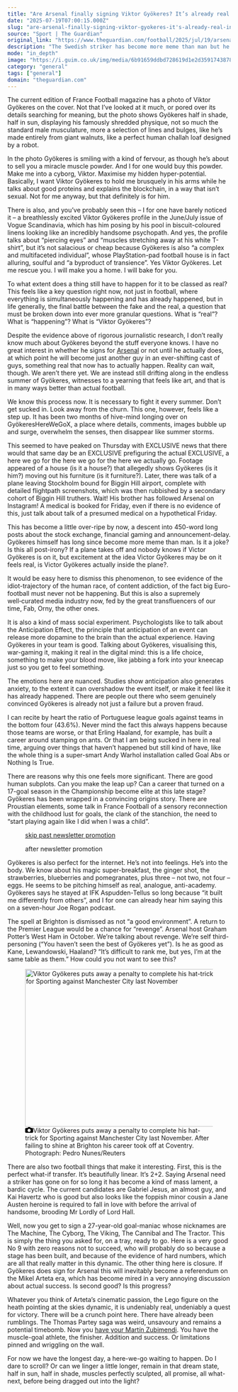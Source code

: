 ```yaml
---
title: "Are Arsenal finally signing Viktor Gyökeres? It’s already real in the digital hive mind | Barney Ronay"
date: "2025-07-19T07:00:15.000Z"
slug: "are-arsenal-finally-signing-viktor-gyokeres-it's-already-real-in-the-digital-hive-mind-or-barney-ronay"
source: "Sport | The Guardian"
original_link: "https://www.theguardian.com/football/2025/jul/19/arsenal-viktor-gyokeres-already-real-digital-hive-mind"
description: "The Swedish striker has become more meme than man but he is the very good thing fans asked for, on a tray, ready to go The current edition of France Football magazine has a photo of Viktor Gyökeres on the cover. Not that I’ve looked at it much, or pored over its details searching for meaning, but the photo shows Gyökeres half in shade, half in sun, displaying his famously shredded physique, not so much the standard male musculature, more a selection of lines and bulges, like he’s made entirely from giant walnuts, like a perfect human challah loaf designed by a robot. In the photo Gyökeres is smiling with a kind of fervour, as though he’s about to sell you a miracle muscle powder. And I for one would buy this powder. Make me into a cyborg, Viktor. Maximise my hidden hyper-potential. Basically, I want Viktor Gyökeres to hold me brusquely in his arms while he talks about good proteins and explains the blockchain, in a way that isn’t sexual. Not for me anyway, but that definitely is for him.  Continue reading..."
mode: "in_depth"
image: "https://i.guim.co.uk/img/media/6b91659ddbd728619d1e2d359174387895bb2fac/32_0_2401_1921/master/2401.jpg?width=1200&height=630&quality=85&auto=format&fit=crop&precrop=40:21,offset-x50,offset-y0&overlay-align=bottom%2Cleft&overlay-width=100p&overlay-base64=L2ltZy9zdGF0aWMvb3ZlcmxheXMvdGctb3BpbmlvbnMucG5n&enable=upscale&s=edc8f87d423ec453b9a8980efd9c27f6"
category: "general"
tags: ["general"]
domain: "theguardian.com"
---
```

<div id="readability-page-1" class="page"><div id="maincontent"><p><span>T</span>he current edition of France Football magazine has a photo of Viktor Gyökeres on the cover. Not that I’ve looked at it much, or pored over its details searching for meaning, but the photo shows Gyökeres half in shade, half in sun, displaying his famously shredded physique, not so much the standard male musculature, more a selection of lines and bulges, like he’s made entirely from giant walnuts, like a perfect human challah loaf designed by a robot.</p><p>In the photo Gyökeres is smiling with a kind of fervour, as though he’s about to sell you a miracle muscle powder. And I for one would buy this powder. Make me into a cyborg, Viktor. Maximise my hidden hyper-potential. Basically, I want Viktor Gyökeres to hold me brusquely in his arms while he talks about good proteins and explains the blockchain, in a way that isn’t sexual. Not for me anyway, but that definitely is for him.</p><figure id="9a5fc55c-d78d-4a59-badd-5cc22d334f73" data-spacefinder-role="richLink" data-spacefinder-type="model.dotcomrendering.pageElements.RichLinkBlockElement"><gu-island name="RichLinkComponent" priority="feature" deferuntil="idle" props="{&quot;richLinkIndex&quot;:2,&quot;element&quot;:{&quot;_type&quot;:&quot;model.dotcomrendering.pageElements.RichLinkBlockElement&quot;,&quot;prefix&quot;:&quot;Related: &quot;,&quot;text&quot;:&quot;Noni Madueke will be unfazed by new Arsenal challenge and fans’ scepticism&quot;,&quot;elementId&quot;:&quot;9a5fc55c-d78d-4a59-badd-5cc22d334f73&quot;,&quot;role&quot;:&quot;richLink&quot;,&quot;url&quot;:&quot;https://www.theguardian.com/football/2025/jul/18/noni-madueke-arsenal-challenge-fans-scepticism-chelsea&quot;},&quot;ajaxUrl&quot;:&quot;https://api.nextgen.guardianapps.co.uk&quot;,&quot;format&quot;:{&quot;design&quot;:8,&quot;display&quot;:2,&quot;theme&quot;:2}}"></gu-island></figure><p>There is also, and you’ve probably seen this – I for one have barely noticed it – a breathlessly excited Viktor Gyökeres profile in the June/July issue of Vogue Scandinavia, which has him posing by his pool in biscuit-coloured linens looking like an incredibly handsome psychopath. And yes, the profile talks about “piercing eyes” and “muscles stretching away at his white T-shirt”, but it’s not salacious or cheap because Gyökeres is also “a complex and multifaceted individual”, whose PlayStation-pad football house is in fact alluring, soulful and “a byproduct of transience”. Yes Viktor Gyökeres. Let me rescue you. I will make you a home. I will bake for you.</p><p>To what extent does a thing still have to happen for it to be classed as real? This feels like a key question right now, not just in football, where everything is simultaneously happening and has already happened, but in life generally, the final battle between the fake and the real, a question that must be broken down into ever more granular questions. What is “real”? What is “happening”? What is “Viktor Gyökeres”?</p><p>Despite the evidence above of rigorous journalistic research, I don’t really know much about Gyökeres beyond the stuff everyone knows. I have no great interest in whether he signs for <a href="https://www.theguardian.com/football/arsenal" data-link-name="in body link" data-component="auto-linked-tag">Arsenal</a> or not until he actually does, at which point he will become just another guy in an ever-shifting cast of guys, something real that now has to actually happen. Reality can wait, though. We aren’t there yet. We are instead still drifting along in the endless summer of Gyökeres, witnesses to a yearning that feels like art, and that is in many ways better than actual football.</p><p>We know this process now. It is necessary to fight it every summer. Don’t get sucked in. Look away from the churn. This one, however, feels like a step up. It has been two months of hive-mind longing over on GyökeresHereWeGoX, a place where details, comments, images bubble up and surge, overwhelm the senses, then disappear like summer storms.</p><p>This seemed to have peaked on Thursday with EXCLUSIVE news that there would that same day be an EXCLUSIVE prefiguring the actual EXCLUSIVE, a here we go for the here we go for the here we actually go. Footage appeared of a house (is it a house?) that allegedly shows Gyökeres (is it him?) moving out his furniture (is it furniture?). Later, there was talk of a plane leaving Stockholm bound for Biggin Hill airport, complete with detailed flightpath screenshots, which was then rubbished by a secondary cohort of Biggin Hill truthers. Wait! His brother has followed Arsenal on Instagram! A medical is booked for Friday, even if there is no evidence of this, just talk about talk of a presumed medical on a hypothetical Friday.</p><p>This has become a little over-ripe by now, a descent into 450-word long posts about the stock exchange, financial gaming and announcement-delay. Gyökeres himself has long since become more meme than man. Is it a joke? Is this all post-irony? If a plane takes off and nobody knows if Victor Gyökeres is on it, but excitement at the idea Victor Gyökeres may be on it feels real, is Victor Gyökeres actually inside the plane?.</p><p>It would be easy here to dismiss this phenomenon, to see evidence of the idiot-trajectory of the human race, of content addiction, of the fact big Euro-football must never not be happening. But this is also a supremely well‑curated media industry now, fed by the great transfluencers of our time, Fab, Orny, the other ones.</p><p>It is also a kind of mass social experiment. Psychologists like to talk about the Anticipation Effect, the principle that anticipation of an event can release more dopamine to the brain than the actual experience. Having Gyökeres in your team is good. Talking about Gyökeres, visualising this, war-gaming it, making it real in the digital mind: this is a life choice, something to make your blood move, like jabbing a fork into your kneecap just so you get to feel something.</p><p>The emotions here are nuanced. Studies show anticipation also generates anxiety, to the extent it can overshadow the event itself, or make it feel like it has already happened. There are people out there who seem genuinely convinced Gyökeres is already not just a failure but a proven fraud.</p><p>I can recite by heart the ratio of Portuguese league goals against teams in the bottom four (43.6%). Never mind the fact this always happens because those teams are worse, or that Erling Haaland, for example, has built a career around stamping on ants. Or that I am being sucked in here in real time, arguing over things that haven’t happened but still kind of have, like the whole thing is a super-smart Andy Warhol installation called Goal Abs or Nothing Is True.</p><p>There are reasons why this one feels more significant. There are good human subplots. Can you make the leap up? Can a career that turned on a 17-goal season in the Championship become elite at this late stage? Gyökeres has been wrapped in a convincing origins story. There are Proustian elements, some talk in France Football of a sensory reconnection with the childhood lust for goals, the clank of the stanchion, the need to “start playing again like I did when I was a child”.</p><figure data-spacefinder-role="inline" data-spacefinder-type="model.dotcomrendering.pageElements.NewsletterSignupBlockElement"><a data-ignore="global-link-styling" href="#EmailSignup-skip-link-14">skip past newsletter promotion</a><p id="EmailSignup-skip-link-14" tabindex="0" aria-label="after newsletter promotion" role="note">after newsletter promotion</p></figure><p>Gyökeres is also perfect for the internet. He’s not into feelings. He’s into the body. We know about his magic super-breakfast, the ginger shot, the strawberries, blueberries and pomegranates, plus three – not two, not four – eggs. He seems to be pitching himself as real, analogue, anti-academy. Gyökeres says he stayed at IFK Aspudden-Tellus so long because “it built me differently from others”, and I for one can already hear him saying this on a seven-hour Joe Rogan podcast.</p><p>The spell at Brighton is dismissed as not “a good environment”. A return to the Premier League would be a chance for “revenge”. Arsenal host Graham Potter’s West Ham in October. We’re talking about revenge. We’re self third-personing (“You haven’t seen the best of Gyökeres yet”). Is he as good as Kane, Lewandowski, Haaland? “It’s difficult to rank me, but yes, I’m at the same table as them.” How could you not want to see this?</p><figure id="7cfbd95f-454a-4932-8b42-242930bed5c2" data-spacefinder-role="showcase" data-spacefinder-type="model.dotcomrendering.pageElements.ImageBlockElement"><div id="img-2"><picture><source srcset="https://i.guim.co.uk/img/media/c0f5a1ff767ae39d35512b93f39a8378a793d0bd/63_0_3251_2600/master/3251.jpg?width=880&amp;dpr=2&amp;s=none&amp;crop=none" media="(min-width: 1300px) and (-webkit-min-device-pixel-ratio: 1.25), (min-width: 1300px) and (min-resolution: 120dpi)"><source srcset="https://i.guim.co.uk/img/media/c0f5a1ff767ae39d35512b93f39a8378a793d0bd/63_0_3251_2600/master/3251.jpg?width=880&amp;dpr=1&amp;s=none&amp;crop=none" media="(min-width: 1300px)"><source srcset="https://i.guim.co.uk/img/media/c0f5a1ff767ae39d35512b93f39a8378a793d0bd/63_0_3251_2600/master/3251.jpg?width=800&amp;dpr=2&amp;s=none&amp;crop=none" media="(min-width: 1140px) and (-webkit-min-device-pixel-ratio: 1.25), (min-width: 1140px) and (min-resolution: 120dpi)"><source srcset="https://i.guim.co.uk/img/media/c0f5a1ff767ae39d35512b93f39a8378a793d0bd/63_0_3251_2600/master/3251.jpg?width=800&amp;dpr=1&amp;s=none&amp;crop=none" media="(min-width: 1140px)"><source srcset="https://i.guim.co.uk/img/media/c0f5a1ff767ae39d35512b93f39a8378a793d0bd/63_0_3251_2600/master/3251.jpg?width=640&amp;dpr=2&amp;s=none&amp;crop=none" media="(min-width: 980px) and (-webkit-min-device-pixel-ratio: 1.25), (min-width: 980px) and (min-resolution: 120dpi)"><source srcset="https://i.guim.co.uk/img/media/c0f5a1ff767ae39d35512b93f39a8378a793d0bd/63_0_3251_2600/master/3251.jpg?width=640&amp;dpr=1&amp;s=none&amp;crop=none" media="(min-width: 980px)"><source srcset="https://i.guim.co.uk/img/media/c0f5a1ff767ae39d35512b93f39a8378a793d0bd/63_0_3251_2600/master/3251.jpg?width=620&amp;dpr=2&amp;s=none&amp;crop=none" media="(min-width: 660px) and (-webkit-min-device-pixel-ratio: 1.25), (min-width: 660px) and (min-resolution: 120dpi)"><source srcset="https://i.guim.co.uk/img/media/c0f5a1ff767ae39d35512b93f39a8378a793d0bd/63_0_3251_2600/master/3251.jpg?width=620&amp;dpr=1&amp;s=none&amp;crop=none" media="(min-width: 660px)"><source srcset="https://i.guim.co.uk/img/media/c0f5a1ff767ae39d35512b93f39a8378a793d0bd/63_0_3251_2600/master/3251.jpg?width=605&amp;dpr=2&amp;s=none&amp;crop=none" media="(min-width: 480px) and (-webkit-min-device-pixel-ratio: 1.25), (min-width: 480px) and (min-resolution: 120dpi)"><source srcset="https://i.guim.co.uk/img/media/c0f5a1ff767ae39d35512b93f39a8378a793d0bd/63_0_3251_2600/master/3251.jpg?width=605&amp;dpr=1&amp;s=none&amp;crop=none" media="(min-width: 480px)"><source srcset="https://i.guim.co.uk/img/media/c0f5a1ff767ae39d35512b93f39a8378a793d0bd/63_0_3251_2600/master/3251.jpg?width=445&amp;dpr=2&amp;s=none&amp;crop=none" media="(min-width: 320px) and (-webkit-min-device-pixel-ratio: 1.25), (min-width: 320px) and (min-resolution: 120dpi)"><source srcset="https://i.guim.co.uk/img/media/c0f5a1ff767ae39d35512b93f39a8378a793d0bd/63_0_3251_2600/master/3251.jpg?width=445&amp;dpr=1&amp;s=none&amp;crop=none" media="(min-width: 320px)"><img alt="Viktor Gyökeres puts away a penalty to complete his hat-trick for Sporting against Manchester City last November" src="https://i.guim.co.uk/img/media/c0f5a1ff767ae39d35512b93f39a8378a793d0bd/63_0_3251_2600/master/3251.jpg?width=445&amp;dpr=1&amp;s=none&amp;crop=none" width="445" height="355.8904952322362" loading="lazy"></picture></div><figcaption data-spacefinder-role="inline"><span><svg width="18" height="13" viewBox="0 0 18 13"><path d="M18 3.5v8l-1.5 1.5h-15l-1.5-1.5v-8l1.5-1.5h3.5l2-2h4l2 2h3.5l1.5 1.5zm-9 7.5c1.9 0 3.5-1.6 3.5-3.5s-1.6-3.5-3.5-3.5-3.5 1.6-3.5 3.5 1.6 3.5 3.5 3.5z"></path></svg></span><span>Viktor Gyökeres puts away a penalty to complete his hat-trick for Sporting against Manchester City last November. After failing to shine at Brighton his career took off at Coventry.</span> Photograph: Pedro Nunes/Reuters</figcaption></figure><p>There are also two football things that make it interesting. First, this is the perfect what-if transfer. It’s beautifully linear. It’s 2+2. Saying Arsenal need a striker has gone on for so long it has become a kind of mass lament, a bardic cycle. The current candidates are Gabriel Jesus, an almost guy, and Kai Havertz who is good but also looks like the foppish minor cousin a Jane Austen heroine is required to fall in love with before the arrival of handsome, brooding Mr Lordly of Lord Hall.</p><p>Well, now you get to sign a 27-year-old goal-maniac whose nicknames are The Machine, The Cyborg, The Viking, The Cannibal and The Tractor. This is simply the thing you asked for, on a tray, ready to go. Here is a very good No 9 with zero reasons not to succeed, who will probably do so because a stage has been built, and because of the evidence of hard numbers, which are all that really matter in this dynamic. The other thing here is closure. If Gyökeres does sign for Arsenal this will inevitably become a referendum on the Mikel Arteta era, which has become mired in a very annoying discussion about actual success. Is second good? Is this progress?</p><p>Whatever you think of Arteta’s cinematic passion, the Lego figure on the heath pointing at the skies dynamic, it is undeniably real, undeniably a quest for victory. There will be a crunch point here. There have already been rumblings. The Thomas Partey saga was weird, unsavoury and remains a potential timebomb. Now you <a href="https://www.theguardian.com/football/2025/jul/07/martin-zubimendi-arsenal-what-he-will-bring-real-soceidad-spain-midfielder" data-link-name="in body link">have your Martín Zubimendi</a>. You have the muscle-goal athlete, the finisher. Addition and success. Or limitations pinned and wriggling on the wall.</p><p>For now we have the longest day, a here-we-go waiting to happen. Do I dare to scroll? Or can we linger a little longer, remain in that dream state, half in sun, half in shade, muscles perfectly sculpted, all promise, all what-next, before being dragged out into the light?</p></div></div>